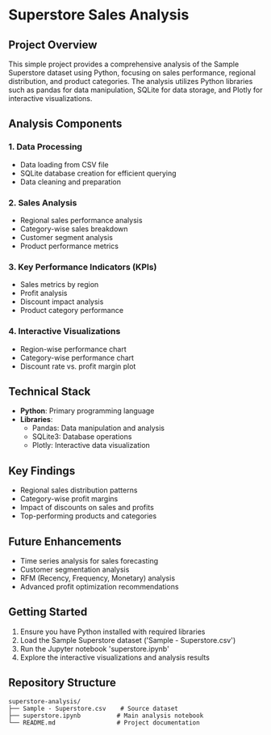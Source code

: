 # Superstore Sales Analysis

## Project Overview
This simple project provides a comprehensive analysis of the Sample Superstore dataset using Python, focusing on sales performance, regional distribution, and product categories. The analysis utilizes Python libraries such as pandas for data manipulation, SQLite for data storage, and Plotly for interactive visualizations.

## Analysis Components

### 1. Data Processing
- Data loading from CSV file
- SQLite database creation for efficient querying
- Data cleaning and preparation

### 2. Sales Analysis
- Regional sales performance analysis
- Category-wise sales breakdown
- Customer segment analysis
- Product performance metrics

### 3. Key Performance Indicators (KPIs)
- Sales metrics by region
- Profit analysis
- Discount impact analysis
- Product category performance

### 4. Interactive Visualizations
- Region-wise performance chart
- Category-wise performance chart
- Discount rate vs. profit margin plot

## Technical Stack
- **Python**: Primary programming language
- **Libraries**:
  - Pandas: Data manipulation and analysis
  - SQLite3: Database operations
  - Plotly: Interactive data visualization

## Key Findings
- Regional sales distribution patterns
- Category-wise profit margins
- Impact of discounts on sales and profits
- Top-performing products and categories

## Future Enhancements
- Time series analysis for sales forecasting
- Customer segmentation analysis
- RFM (Recency, Frequency, Monetary) analysis
- Advanced profit optimization recommendations

## Getting Started
1. Ensure you have Python installed with required libraries
2. Load the Sample Superstore dataset ('Sample - Superstore.csv')
3. Run the Jupyter notebook 'superstore.ipynb'
4. Explore the interactive visualizations and analysis results

## Repository Structure
```
superstore-analysis/
├── Sample - Superstore.csv    # Source dataset
├── superstore.ipynb          # Main analysis notebook
└── README.md                 # Project documentation
```
